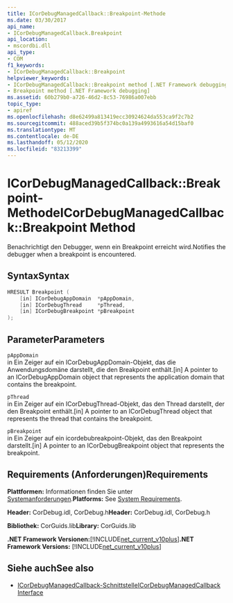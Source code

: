 ```yaml
---
title: ICorDebugManagedCallback::Breakpoint-Methode
ms.date: 03/30/2017
api_name:
- ICorDebugManagedCallback.Breakpoint
api_location:
- mscordbi.dll
api_type:
- COM
f1_keywords:
- ICorDebugManagedCallback::Breakpoint
helpviewer_keywords:
- ICorDebugManagedCallback::Breakpoint method [.NET Framework debugging]
- Breakpoint method [.NET Framework debugging]
ms.assetid: 60b279b0-a726-46d2-8c53-76986a007ebb
topic_type:
- apiref
ms.openlocfilehash: d8e62499a813419ecc30924624da553ca9f2c7b2
ms.sourcegitcommit: 488aced39b5f374bc0a139a4993616a54d15baf0
ms.translationtype: MT
ms.contentlocale: de-DE
ms.lasthandoff: 05/12/2020
ms.locfileid: "83213399"
---
```

# <a name="icordebugmanagedcallbackbreakpoint-method"></a><span data-ttu-id="c549f-102">ICorDebugManagedCallback::Breakpoint-Methode</span><span class="sxs-lookup"><span data-stu-id="c549f-102">ICorDebugManagedCallback::Breakpoint Method</span></span>
<span data-ttu-id="c549f-103">Benachrichtigt den Debugger, wenn ein Breakpoint erreicht wird.</span><span class="sxs-lookup"><span data-stu-id="c549f-103">Notifies the debugger when a breakpoint is encountered.</span></span>  
  
## <a name="syntax"></a><span data-ttu-id="c549f-104">Syntax</span><span class="sxs-lookup"><span data-stu-id="c549f-104">Syntax</span></span>  
  
```cpp  
HRESULT Breakpoint (  
    [in] ICorDebugAppDomain  *pAppDomain,  
    [in] ICorDebugThread     *pThread,  
    [in] ICorDebugBreakpoint *pBreakpoint  
);  
```  
  
## <a name="parameters"></a><span data-ttu-id="c549f-105">Parameter</span><span class="sxs-lookup"><span data-stu-id="c549f-105">Parameters</span></span>  
 `pAppDomain`  
 <span data-ttu-id="c549f-106">in Ein Zeiger auf ein ICorDebugAppDomain-Objekt, das die Anwendungsdomäne darstellt, die den Breakpoint enthält.</span><span class="sxs-lookup"><span data-stu-id="c549f-106">[in] A pointer to an ICorDebugAppDomain object that represents the application domain that contains the breakpoint.</span></span>  
  
 `pThread`  
 <span data-ttu-id="c549f-107">in Ein Zeiger auf ein ICorDebugThread-Objekt, das den Thread darstellt, der den Breakpoint enthält.</span><span class="sxs-lookup"><span data-stu-id="c549f-107">[in] A pointer to an ICorDebugThread object that represents the thread that contains the breakpoint.</span></span>  
  
 `pBreakpoint`  
 <span data-ttu-id="c549f-108">in Ein Zeiger auf ein icordebubreakpoint-Objekt, das den Breakpoint darstellt.</span><span class="sxs-lookup"><span data-stu-id="c549f-108">[in] A pointer to an ICorDebugBreakpoint object that represents the breakpoint.</span></span>  
  
## <a name="requirements"></a><span data-ttu-id="c549f-109">Requirements (Anforderungen)</span><span class="sxs-lookup"><span data-stu-id="c549f-109">Requirements</span></span>  
 <span data-ttu-id="c549f-110">**Plattformen:** Informationen finden Sie unter [Systemanforderungen](../../get-started/system-requirements.md).</span><span class="sxs-lookup"><span data-stu-id="c549f-110">**Platforms:** See [System Requirements](../../get-started/system-requirements.md).</span></span>  
  
 <span data-ttu-id="c549f-111">**Header:** CorDebug.idl, CorDebug.h</span><span class="sxs-lookup"><span data-stu-id="c549f-111">**Header:** CorDebug.idl, CorDebug.h</span></span>  
  
 <span data-ttu-id="c549f-112">**Bibliothek:** CorGuids.lib</span><span class="sxs-lookup"><span data-stu-id="c549f-112">**Library:** CorGuids.lib</span></span>  
  
 <span data-ttu-id="c549f-113">**.NET Framework Versionen:**[!INCLUDE[net_current_v10plus](../../../../includes/net-current-v10plus-md.md)]</span><span class="sxs-lookup"><span data-stu-id="c549f-113">**.NET Framework Versions:** [!INCLUDE[net_current_v10plus](../../../../includes/net-current-v10plus-md.md)]</span></span>  
  
## <a name="see-also"></a><span data-ttu-id="c549f-114">Siehe auch</span><span class="sxs-lookup"><span data-stu-id="c549f-114">See also</span></span>

- [<span data-ttu-id="c549f-115">ICorDebugManagedCallback-Schnittstelle</span><span class="sxs-lookup"><span data-stu-id="c549f-115">ICorDebugManagedCallback Interface</span></span>](icordebugmanagedcallback-interface.md)
